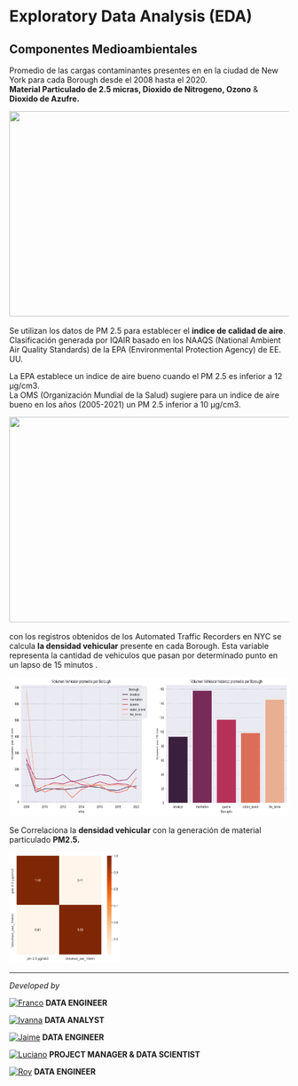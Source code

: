 # <h1> Exploratory Data Analysis (EDA) </h1> 

## Componentes Medioambientales

Promedio de las cargas contaminantes presentes en en la ciudad de New York para cada Borough desde el 2008 hasta el 2020.<br>
**Material Particulado de 2.5 micras, Dioxido de Nitrogeno, Ozono** & **Dioxido de Azufre.**

<img src= "source/air_quality1.png" width="800" height="370"/>

Se utilizan los datos de PM 2.5 para establecer el **indice de calidad de aire**. Clasificación generada por IQAIR basado en los NAAQS (National Ambient Air Quality Standards) de la EPA (Environmental Protection Agency) de EE. UU. <br>

La EPA establece un indice de aire bueno cuando el PM 2.5 es inferior a 12 µg/cm3. <br>
La OMS (Organización Mundial de la Salud) sugiere para un indice de aire bueno en los años (2005-2021) un PM 2.5 inferior a 10 µg/cm3.<br> 

<img src= "source/air_quality2.png" width="800" height="370"/>

con los registros obtenidos de los Automated Traffic Recorders en NYC se calcula **la densidad vehicular** presente en cada Borough. Esta variable representa la cantidad de vehiculos que pasan por determinado punto en un lapso de 15 minutos .<br>

<img src= "source/vehicular_density.png" width="650" height="250"/>

Se Correlaciona la **densidad vehicular** con la generación de material particulado **PM2.5.**

<img src= "source/correlation_air_density.png" width="200" height="200"/>




<hr>

*Developed by*

<a href="https://www.linkedin.com/in/franco-jonas-myburg-6095b8255/"><img alt="Franco" title="Connect with Franco" src="https://img.shields.io/badge/Franco Myburg-0077B5?style=flat&logo=Linkedin&logoColor=white"></a> **DATA ENGINEER**

<a href="https://www.linkedin.com/in/ivannagvdc/"><img alt="Ivanna" title="Connect with Ivanna" src="https://img.shields.io/badge/Ivanna Villa-0077B5?style=flat&logo=Linkedin&logoColor=white"></a> **DATA ANALYST**

<a href="https://www.linkedin.com/in/jospinoponce/"><img alt="Jaime" title="Connect with Jaime" src="https://img.shields.io/badge/Jaime Ospino-0077B5?style=flat&logo=Linkedin&logoColor=white"></a> **DATA ENGINEER**

<a href="https://www.linkedin.com/in/takticflow/"><img alt="Luciano" title="Connect with Luciano" src="https://img.shields.io/badge/Luciano Larrea-0077B5?style=flat&logo=Linkedin&logoColor=white"></a> **PROJECT MANAGER & DATA SCIENTIST**

<a href="https://www.linkedin.com/in/royquillca/"><img alt="Roy" title="Connect with Roy" src="https://img.shields.io/badge/Roy Quillca-0077B5?style=flat&logo=Linkedin&logoColor=white"></a> **DATA ENGINEER**



